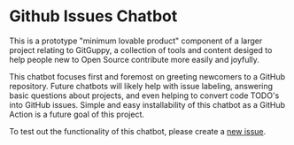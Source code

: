 # Github Issues Chatbot

This is a prototype "minimum lovable product" component of a larger project relating to GitGuppy, a collection of tools and content desiged to help people new to Open Source contribute more easily and joyfully.

This chatbot focuses first and foremost on greeting newcomers to a GitHub repository. Future chatbots will likely help with issue labeling, answering basic questions about projects, and even helping to convert code TODO's into GitHub issues. Simple and easy installability of this chatbot as a GitHub Action is a future goal of this project.

To test out the functionality of this chatbot, please create a [new issue](https://github.com/avidrucker/github-issues-chatbot/issues).